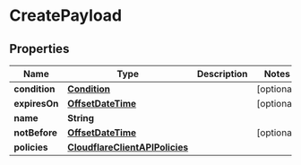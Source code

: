 # CreatePayload

## Properties
Name | Type | Description | Notes
------------ | ------------- | ------------- | -------------
**condition** | [**Condition**](Condition.md) |  |  [optional]
**expiresOn** | [**OffsetDateTime**](OffsetDateTime.md) |  |  [optional]
**name** | **String** |  | 
**notBefore** | [**OffsetDateTime**](OffsetDateTime.md) |  |  [optional]
**policies** | [**CloudflareClientAPIPolicies**](CloudflareClientAPIPolicies.md) |  | 
